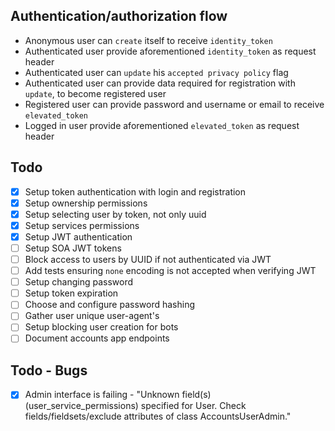 Authentication/authorization flow
--

* Anonymous user can `create` itself to receive `identity_token`
* Authenticated user provide aforementioned `identity_token` as request header
* Authenticated user can `update` his `accepted privacy policy` flag
* Authenticated user can provide data required for registration with `update`, to become registered user
* Registered user can provide password and username or email to receive `elevated_token`
* Logged in user provide aforementioned `elevated_token` as request header

Todo
-
* [x] Setup token authentication with login and registration
* [x] Setup ownership permissions
* [x] Setup selecting user by token, not only uuid
* [x] Setup services permissions 
* [x] Setup JWT authentication
* [ ] Setup SOA JWT tokens
* [ ] Block access to users by UUID if not authenticated via JWT
* [ ] Add tests ensuring `none` encoding is not accepted when verifying JWT 
* [ ] Setup changing password 
* [ ] Setup token expiration
* [ ] Choose and configure password hashing
* [ ] Gather user unique user-agent's
* [ ] Setup blocking user creation for bots
* [ ] Document accounts app endpoints 

Todo - Bugs
-
* [x] Admin interface is failing - "Unknown field(s) (user_service_permissions) specified for User. Check fields/fieldsets/exclude attributes of class AccountsUserAdmin."